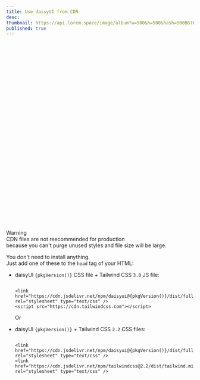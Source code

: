 ```yaml
---
title: Use daisyUI from CDN
desc: 
thumbnail: https://api.lorem.space/image/album?w=500&h=500&hash=500B67FB
published: true
---
```


<script>
import { pkgVersion } from '$lib/util';
</script>

<div class="max-w-3xl alert alert-warning">
  <div class="items-center flex-1 gap-4">
    <svg xmlns="http://www.w3.org/2000/svg" fill="none" viewBox="0 0 24 24" class="w-6 h-6 mx-4 stroke-current"><path stroke-linecap="round" stroke-linejoin="round" stroke-width="2" d="M12 9v2m0 4h.01m-6.938 4h13.856c1.54 0 2.502-1.667 1.732-3L13.732 4c-.77-1.333-2.694-1.333-3.464 0L3.34 16c-.77 1.333.192 3 1.732 3z"></path></svg>
    <label>
      <div class="font-bold">
        Warning
      </div>
      <div class="text-sm">
        CDN files are not reecommended for production <br/>because you can't purge unused styles and file size will be large.
      </div>
    </label>
  </div>
</div>


You don't need to install anything.  
Just add one of these to the `head` tag of your HTML: 


- daisyUI <code>{pkgVersion()}</code> CSS file + Tailwind CSS <code>3.0</code> JS file: 
  <pre class="language-html"><code class="language-html">
  <span class="token tag"><span class="token tag"><span class="token punctuation">&lt;</span>link</span> <span class="token attr-name">href</span><span class="token attr-value"><span class="token punctuation attr-equals">=</span><span class="token punctuation">"</span>https://cdn.jsdelivr.net/npm/daisyui@{pkgVersion()}/dist/full.css<span class="token punctuation">"</span></span> <span class="token attr-name">rel</span><span class="token attr-value"><span class="token punctuation attr-equals">=</span><span class="token punctuation">"</span>stylesheet<span class="token punctuation">"</span></span> <span class="token attr-name">type</span><span class="token attr-value"><span class="token punctuation attr-equals">=</span><span class="token punctuation">"</span>text/css<span class="token punctuation">"</span></span> <span class="token punctuation">/&gt;</span></span>
  <span class="token tag"><span class="token tag"><span class="token punctuation">&lt;</span>script</span> <span class="token attr-name">src</span><span class="token attr-value"><span class="token punctuation attr-equals">=</span><span class="token punctuation">"</span>https://cdn.tailwindcss.com<span class="token punctuation">"</span></span><span class="token punctuation">&gt;</span></span><span class="token script"></span><span class="token tag"><span class="token tag"><span class="token punctuation">&lt;/</span>script</span><span class="token punctuation">&gt;</span></span>
  </code></pre>

  <div class="w-full max-w-3xl divider">Or</div>

- daisyUI <code>{pkgVersion()}</code> + Tailwind CSS <code>2.2</code> CSS files: 
  <pre class="language-html"><code class="language-html">
  <span class="token tag"><span class="token tag"><span class="token punctuation">&lt;</span>link</span> <span class="token attr-name">href</span><span class="token attr-value"><span class="token punctuation attr-equals">=</span><span class="token punctuation">"</span>https://cdn.jsdelivr.net/npm/daisyui@{pkgVersion()}/dist/full.css<span class="token punctuation">"</span></span> <span class="token attr-name">rel</span><span class="token attr-value"><span class="token punctuation attr-equals">=</span><span class="token punctuation">"</span>stylesheet<span class="token punctuation">"</span></span> <span class="token attr-name">type</span><span class="token attr-value"><span class="token punctuation attr-equals">=</span><span class="token punctuation">"</span>text/css<span class="token punctuation">"</span></span> <span class="token punctuation">/&gt;</span></span>
  <span class="token tag"><span class="token tag"><span class="token punctuation">&lt;</span>link</span> <span class="token attr-name">href</span><span class="token attr-value"><span class="token punctuation attr-equals">=</span><span class="token punctuation">"</span>https://cdn.jsdelivr.net/npm/tailwindcss@2.2/dist/tailwind.min.css<span class="token punctuation">"</span></span> <span class="token attr-name">rel</span><span class="token attr-value"><span class="token punctuation attr-equals">=</span><span class="token punctuation">"</span>stylesheet<span class="token punctuation">"</span></span> <span class="token attr-name">type</span><span class="token attr-value"><span class="token punctuation attr-equals">=</span><span class="token punctuation">"</span>text/css<span class="token punctuation">"</span></span> <span class="token punctuation">/&gt;</span></span>
  </code></pre>


